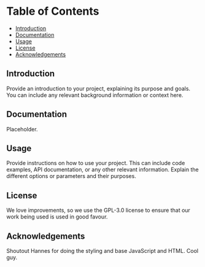 # Table of Contents

- [Introduction](#introduction)
- [Documentation](#documentation)
- [Usage](#usage)
- [License](#license)
- [Acknowledgements](#acknowledgements)

## Introduction

Provide an introduction to your project, explaining its purpose and goals. You can include any relevant background information or context here.

## Documentation

Placeholder.

## Usage

Provide instructions on how to use your project. This can include code examples, API documentation, or any other relevant information. Explain the different options or parameters and their purposes.

## License

We love improvements, so we use the GPL-3.0 license to ensure that our work being used is used in good favour.

## Acknowledgements

Shoutout Hannes for doing the styling and base JavaScript and HTML. Cool guy.
